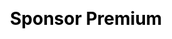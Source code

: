 ---
title: "Sponsor Premium"
order: 2
border: true
color: "#03A8B4"
columns: 5
layout: "grid"
css: "premium-sponsor"
---